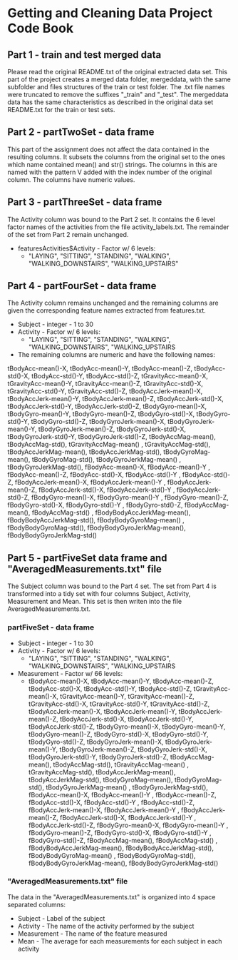 
# Getting and Cleaning Data Project Code Book

## Part 1 - train and test merged data
Please read the original README.txt of the original extracted data set.
This part of the project creates a merged data folder, mergeddata, with the same 
subfolder and files structures of the train or test folder.
The .txt file names were truncated to remove the suffixes "_train" and "_test".
The mergeddata data has the same characteristics as described in the original 
data set README.txt for the train or test sets.

## Part 2 - partTwoSet - data frame
This part of the assignment does not affect the data contained in the resulting 
columns. It subsets the columns from the original set to the ones which name
contained mean() and str() strings. The columns in this are named with the pattern
V added with the index number of the original column.
The columns have numeric values.

## Part 3 - partThreeSet - data frame
The Activity column was bound to the Part 2 set. It contains the 6 level factor 
names of the activities from the file activity_labels.txt. The remainder of the 
set from Part 2 remain unchanged.

* featuresActivities$Activity - Factor w/ 6 levels:
    + "LAYING", "SITTING", "STANDING", "WALKING", "WALKING_DOWNSTAIRS", "WALKING_UPSTAIRS"  

## Part 4 - partFourSet - data frame
The Activity column remains unchanged and the remaining columns are given the 
corresponding feature names extracted from features.txt.

* Subject - integer - 1 to 30
* Activity - Factor w/ 6 levels:
    + "LAYING", "SITTING", "STANDING", "WALKING", "WALKING_DOWNSTAIRS", "WALKING_UPSTAIRS
* The remaining columns are numeric and have the following names:

tBodyAcc-mean()-X, tBodyAcc-mean()-Y, tBodyAcc-mean()-Z, tBodyAcc-std()-X, 
tBodyAcc-std()-Y, tBodyAcc-std()-Z, tGravityAcc-mean()-X, tGravityAcc-mean()-Y,         tGravityAcc-mean()-Z, tGravityAcc-std()-X, tGravityAcc-std()-Y, 
tGravityAcc-std()-Z, tBodyAccJerk-mean()-X, tBodyAccJerk-mean()-Y, tBodyAccJerk-mean()-Z, 
tBodyAccJerk-std()-X,  tBodyAccJerk-std()-Y, tBodyAccJerk-std()-Z, 
tBodyGyro-mean()-X, tBodyGyro-mean()-Y, tBodyGyro-mean()-Z, tBodyGyro-std()-X,            tBodyGyro-std()-Y,            tBodyGyro-std()-Z,           tBodyGyroJerk-mean()-X,      tBodyGyroJerk-mean()-Y,       tBodyGyroJerk-mean()-Z,     tBodyGyroJerk-std()-X,       tBodyGyroJerk-std()-Y,        tBodyGyroJerk-std()-Z, tBodyAccMag-mean(),           tBodyAccMag-std(),            tGravityAccMag-mean()      , 
tGravityAccMag-std(),         tBodyAccJerkMag-mean(),       tBodyAccJerkMag-std(), tBodyGyroMag-mean(),          tBodyGyroMag-std(),           tBodyGyroJerkMag-mean()    , 
tBodyGyroJerkMag-std(),       fBodyAcc-mean()-X,            fBodyAcc-mean()-Y          , 
fBodyAcc-mean()-Z,            fBodyAcc-std()-X,             fBodyAcc-std()-Y           , 
fBodyAcc-std()-Z,             fBodyAccJerk-mean()-X,        fBodyAccJerk-mean()-Y      , 
fBodyAccJerk-mean()-Z,        fBodyAccJerk-std()-X,         fBodyAccJerk-std()-Y       , 
fBodyAccJerk-std()-Z,         fBodyGyro-mean()-X,           fBodyGyro-mean()-Y         , 
fBodyGyro-mean()-Z,           fBodyGyro-std()-X,            fBodyGyro-std()-Y          , 
fBodyGyro-std()-Z,            fBodyAccMag-mean(),           fBodyAccMag-std()          , 
fBodyBodyAccJerkMag-mean(),   fBodyBodyAccJerkMag-std(),    fBodyBodyGyroMag-mean()    , 
fBodyBodyGyroMag-std(),       fBodyBodyGyroJerkMag-mean(),  fBodyBodyGyroJerkMag-std()

## Part 5 - partFiveSet data frame and "AveragedMeasurements.txt" file
The Subject column was bound to the Part 4 set. 
The set from Part 4 is transformed into a tidy set with four columns Subject, 
Activity, Measurement and Mean. This set is then writen into the file 
AveragedMeasurements.txt.

### partFiveSet - data frame

* Subject - integer - 1 to 30
* Activity - Factor w/ 6 levels:
    + "LAYING", "SITTING", "STANDING", "WALKING", "WALKING_DOWNSTAIRS", "WALKING_UPSTAIRS
* Measurement - Factor w/ 66 levels:
    + tBodyAcc-mean()-X, tBodyAcc-mean()-Y, tBodyAcc-mean()-Z, tBodyAcc-std()-X, 
tBodyAcc-std()-Y, tBodyAcc-std()-Z, tGravityAcc-mean()-X, tGravityAcc-mean()-Y,         tGravityAcc-mean()-Z, tGravityAcc-std()-X, tGravityAcc-std()-Y, 
tGravityAcc-std()-Z, tBodyAccJerk-mean()-X, tBodyAccJerk-mean()-Y, tBodyAccJerk-mean()-Z, 
tBodyAccJerk-std()-X,  tBodyAccJerk-std()-Y, tBodyAccJerk-std()-Z, 
tBodyGyro-mean()-X, tBodyGyro-mean()-Y, tBodyGyro-mean()-Z, tBodyGyro-std()-X,            tBodyGyro-std()-Y,            tBodyGyro-std()-Z,           tBodyGyroJerk-mean()-X,      tBodyGyroJerk-mean()-Y,       tBodyGyroJerk-mean()-Z,     tBodyGyroJerk-std()-X,       tBodyGyroJerk-std()-Y,        tBodyGyroJerk-std()-Z, tBodyAccMag-mean(),           tBodyAccMag-std(),            tGravityAccMag-mean()      , 
tGravityAccMag-std(),         tBodyAccJerkMag-mean(),       tBodyAccJerkMag-std(), tBodyGyroMag-mean(),          tBodyGyroMag-std(),           tBodyGyroJerkMag-mean()    , 
tBodyGyroJerkMag-std(),       fBodyAcc-mean()-X,            fBodyAcc-mean()-Y          , 
fBodyAcc-mean()-Z,            fBodyAcc-std()-X,             fBodyAcc-std()-Y           , 
fBodyAcc-std()-Z,             fBodyAccJerk-mean()-X,        fBodyAccJerk-mean()-Y      , 
fBodyAccJerk-mean()-Z,        fBodyAccJerk-std()-X,         fBodyAccJerk-std()-Y       , 
fBodyAccJerk-std()-Z,         fBodyGyro-mean()-X,           fBodyGyro-mean()-Y         , 
fBodyGyro-mean()-Z,           fBodyGyro-std()-X,            fBodyGyro-std()-Y          , 
fBodyGyro-std()-Z,            fBodyAccMag-mean(),           fBodyAccMag-std()          , 
fBodyBodyAccJerkMag-mean(),   fBodyBodyAccJerkMag-std(),    fBodyBodyGyroMag-mean()    , 
fBodyBodyGyroMag-std(),       fBodyBodyGyroJerkMag-mean(),  fBodyBodyGyroJerkMag-std()

### "AveragedMeasurements.txt" file
The data in the "AveragedMeasurements.txt" is organized into 4 space separated 
columns:

* Subject - Label of the subject
* Activity - The name of the activity performed by the subject
* Measurement - The name of the feature measured
* Mean - The average for each measurements for each subject in each activity



